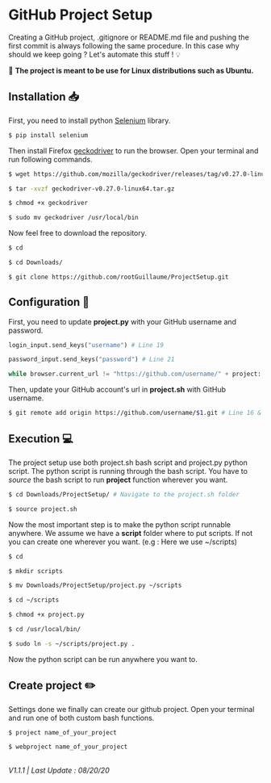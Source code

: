 # GitHub Project Setup

Creating a GitHub project, .gitignore or README.md file and pushing the first commit is always following the same procedure. In this case why should we keep going ? Let's automate this stuff ! :bulb:

:pushpin: **The project is meant to be use for Linux distributions such as Ubuntu.**


## Installation :inbox_tray:

First, you need to install python [Selenium](https://selenium-python.readthedocs.io/) library.

```bash
$ pip install selenium
```

Then install Firefox [geckodriver](https://github.com/mozilla/geckodriver/releases) to run the browser. Open your terminal and run following commands.

```bash
$ wget https://github.com/mozilla/geckodriver/releases/tag/v0.27.0-linux64.tar.gz

$ tar -xvzf geckodriver-v0.27.0-linux64.tar.gz

$ chmod +x geckodriver

$ sudo mv geckodriver /usr/local/bin
```

Now feel free to download the repository.

```bash
$ cd

$ cd Downloads/

$ git clone https://github.com/rootGuillaume/ProjectSetup.git
```


## Configuration :wrench:

First, you need to update **project.py** with your GitHub username and password.

```python
login_input.send_keys("username") # Line 19

password_input.send_keys("password") # Line 21

while browser.current_url != "https://github.com/username/" + project: # Line 38
```

Then, update your GitHub account's url in **project.sh** with GitHub username.

```bash
$ git remote add origin https://github.com/username/$1.git # Line 16 & 46
```




## Execution :computer:

The project setup use both project.sh bash script and project.py python script.
The python script is running through the bash script.
You have to _source_ the bash script to run **project** function wherever you want.

```bash
$ cd Downloads/ProjectSetup/ # Navigate to the project.sh folder

$ source project.sh
```

Now the most important step is to make the python script runnable anywhere.
We assume we have a **script** folder where to put scripts. If not you can create one wherever you want.
(e.g : Here we use ~/scripts)

```bash
$ cd

$ mkdir scripts

$ mv Downloads/ProjectSetup/project.py ~/scripts

$ cd ~/scripts

$ chmod +x project.py

$ cd /usr/local/bin/

$ sudo ln -s ~/scripts/project.py .

```

Now the python script can be run anywhere you want to.


## Create project :pencil2:

Settings done we finally can create our github project. Open your terminal and run one of both custom bash functions.

```bash
$ project name_of_your_project

$ webproject name_of_your_project
```
##

_V1.1.1 | Last Update : 08/20/20_
